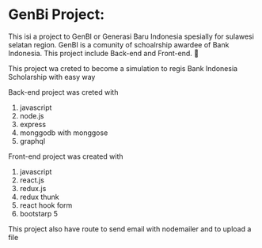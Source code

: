 # GenBi Project:
This isi a project to GenBI or Generasi Baru Indonesia spesially for sulawesi selatan region. GenBI is a comunity of schoalrship awardee of Bank Indonesia. This project include Back-end and Front-end. :metal:

This project wa creted to become a simulation to regis Bank Indonesia Scholarship with easy way

Back-end project was creted with 
1. javascript
2. node.js
3. express
4. monggodb with monggose
5. graphql

Front-end project was created with 
1. javascript
2. react.js
3. redux.js
4. redux thunk
5. react hook form
6. bootstarp 5

This project also have route to send email with nodemailer and to upload a file



